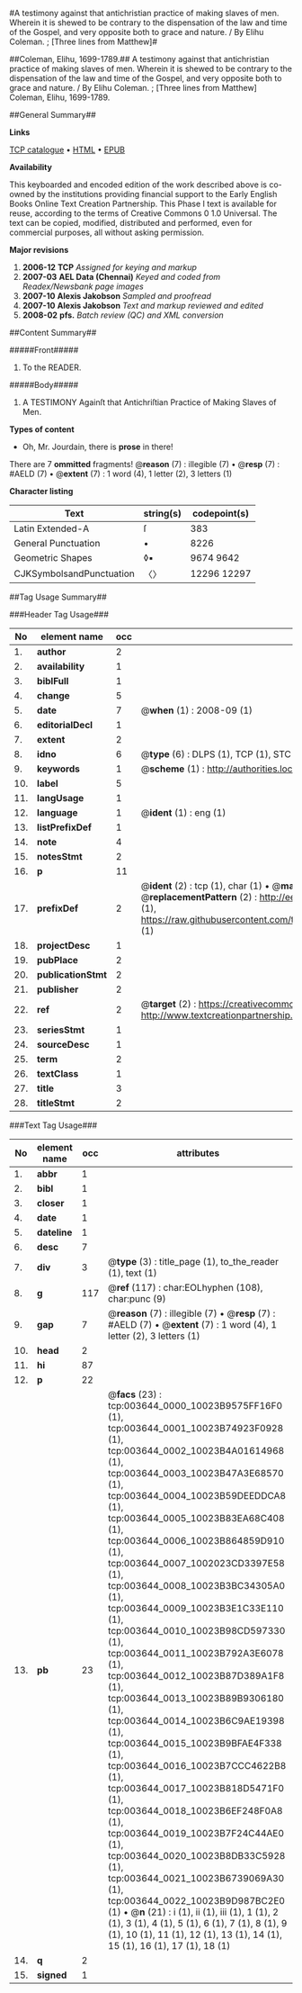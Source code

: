 #A testimony against that antichristian practice of making slaves of men. Wherein it is shewed to be contrary to the dispensation of the law and time of the Gospel, and very opposite both to grace and nature. / By Elihu Coleman. ; [Three lines from Matthew]#

##Coleman, Elihu, 1699-1789.##
A testimony against that antichristian practice of making slaves of men. Wherein it is shewed to be contrary to the dispensation of the law and time of the Gospel, and very opposite both to grace and nature. / By Elihu Coleman. ; [Three lines from Matthew]
Coleman, Elihu, 1699-1789.

##General Summary##

**Links**

[TCP catalogue](http://www.ota.ox.ac.uk/tcp/)  • 
[HTML](http://tei.it.ox.ac.uk/tcp/Texts-HTML/free/N03/N03030.html)  • 
[EPUB](http://tei.it.ox.ac.uk/tcp/Texts-EPUB/free/N03/N03030.epub)

**Availability**

This keyboarded and encoded edition of the
	       work described above is co-owned by the institutions
	       providing financial support to the Early English Books
	       Online Text Creation Partnership. This Phase I text is
	       available for reuse, according to the terms of Creative
	       Commons 0 1.0 Universal. The text can be copied,
	       modified, distributed and performed, even for
	       commercial purposes, all without asking permission.

**Major revisions**

1. __2006-12__ __TCP__ *Assigned for keying and markup*
1. __2007-03__ __AEL Data (Chennai)__ *Keyed and coded from Readex/Newsbank page images*
1. __2007-10__ __Alexis Jakobson__ *Sampled and proofread*
1. __2007-10__ __Alexis Jakobson__ *Text and markup reviewed and edited*
1. __2008-02__ __pfs.__ *Batch review (QC) and XML conversion*

##Content Summary##

#####Front#####

1. To the READER.

#####Body#####

1. A TESTIMONY Againſt that Antichriſtian Practice of Making Slaves of Men.

**Types of content**

  * Oh, Mr. Jourdain, there is **prose** in there!

There are 7 **ommitted** fragments! 
 @__reason__ (7) : illegible (7)  •  @__resp__ (7) : #AELD (7)  •  @__extent__ (7) : 1 word (4), 1 letter (2), 3 letters (1)

**Character listing**


|Text|string(s)|codepoint(s)|
|---|---|---|
|Latin Extended-A|ſ|383|
|General Punctuation|•|8226|
|Geometric Shapes|◊▪|9674 9642|
|CJKSymbolsandPunctuation|〈〉|12296 12297|

##Tag Usage Summary##

###Header Tag Usage###

|No|element name|occ|attributes|
|---|---|---|---|
|1.|__author__|2||
|2.|__availability__|1||
|3.|__biblFull__|1||
|4.|__change__|5||
|5.|__date__|7| @__when__ (1) : 2008-09 (1)|
|6.|__editorialDecl__|1||
|7.|__extent__|2||
|8.|__idno__|6| @__type__ (6) : DLPS (1), TCP (1), STC (1), NOTIS (1), IMAGE-SET (1), EVANS-CITATION (1)|
|9.|__keywords__|1| @__scheme__ (1) : http://authorities.loc.gov/ (1)|
|10.|__label__|5||
|11.|__langUsage__|1||
|12.|__language__|1| @__ident__ (1) : eng (1)|
|13.|__listPrefixDef__|1||
|14.|__note__|4||
|15.|__notesStmt__|2||
|16.|__p__|11||
|17.|__prefixDef__|2| @__ident__ (2) : tcp (1), char (1)  •  @__matchPattern__ (2) : ([0-9\-]+):([0-9IVX]+) (1), (.+) (1)  •  @__replacementPattern__ (2) : http://eebo.chadwyck.com/downloadtiff?vid=$1&page=$2 (1), https://raw.githubusercontent.com/textcreationpartnership/Texts/master/tcpchars.xml#$1 (1)|
|18.|__projectDesc__|1||
|19.|__pubPlace__|2||
|20.|__publicationStmt__|2||
|21.|__publisher__|2||
|22.|__ref__|2| @__target__ (2) : https://creativecommons.org/publicdomain/zero/1.0/ (1), http://www.textcreationpartnership.org/docs/. (1)|
|23.|__seriesStmt__|1||
|24.|__sourceDesc__|1||
|25.|__term__|2||
|26.|__textClass__|1||
|27.|__title__|3||
|28.|__titleStmt__|2||


###Text Tag Usage###

|No|element name|occ|attributes|
|---|---|---|---|
|1.|__abbr__|1||
|2.|__bibl__|1||
|3.|__closer__|1||
|4.|__date__|1||
|5.|__dateline__|1||
|6.|__desc__|7||
|7.|__div__|3| @__type__ (3) : title_page (1), to_the_reader (1), text (1)|
|8.|__g__|117| @__ref__ (117) : char:EOLhyphen (108), char:punc (9)|
|9.|__gap__|7| @__reason__ (7) : illegible (7)  •  @__resp__ (7) : #AELD (7)  •  @__extent__ (7) : 1 word (4), 1 letter (2), 3 letters (1)|
|10.|__head__|2||
|11.|__hi__|87||
|12.|__p__|22||
|13.|__pb__|23| @__facs__ (23) : tcp:003644_0000_10023B9575FF16F0 (1), tcp:003644_0001_10023B74923F0928 (1), tcp:003644_0002_10023B4A01614968 (1), tcp:003644_0003_10023B47A3E68570 (1), tcp:003644_0004_10023B59DEEDDCA8 (1), tcp:003644_0005_10023B83EA68C408 (1), tcp:003644_0006_10023B864859D910 (1), tcp:003644_0007_1002023CD3397E58 (1), tcp:003644_0008_10023B3BC34305A0 (1), tcp:003644_0009_10023B3E1C33E110 (1), tcp:003644_0010_10023B98CD597330 (1), tcp:003644_0011_10023B792A3E6078 (1), tcp:003644_0012_10023B87D389A1F8 (1), tcp:003644_0013_10023B89B9306180 (1), tcp:003644_0014_10023B6C9AE19398 (1), tcp:003644_0015_10023B9BFAE4F338 (1), tcp:003644_0016_10023B7CCC4622B8 (1), tcp:003644_0017_10023B818D5471F0 (1), tcp:003644_0018_10023B6EF248F0A8 (1), tcp:003644_0019_10023B7F24C44AE0 (1), tcp:003644_0020_10023B8DB33C5928 (1), tcp:003644_0021_10023B6739069A30 (1), tcp:003644_0022_10023B9D987BC2E0 (1)  •  @__n__ (21) : i (1), ii (1), iii (1), 1 (1), 2 (1), 3 (1), 4 (1), 5 (1), 6 (1), 7 (1), 8 (1), 9 (1), 10 (1), 11 (1), 12 (1), 13 (1), 14 (1), 15 (1), 16 (1), 17 (1), 18 (1)|
|14.|__q__|2||
|15.|__signed__|1||
